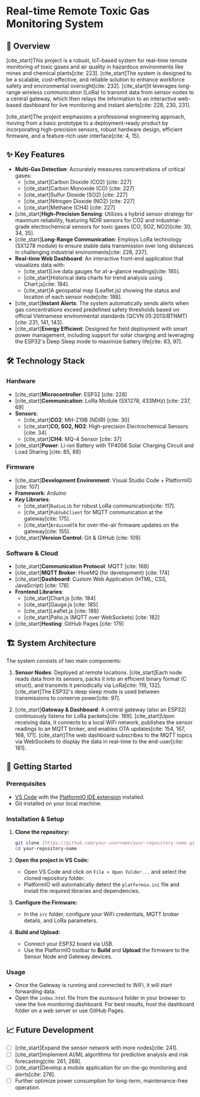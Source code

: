 # Real-time Remote Toxic Gas Monitoring System

## 📖 Overview

[cite_start]This project is a robust, IoT-based system for real-time remote monitoring of toxic gases and air quality in hazardous environments like mines and chemical plants[cite: 223]. [cite_start]The system is designed to be a scalable, cost-effective, and reliable solution to enhance workforce safety and environmental oversight[cite: 232]. [cite_start]It leverages long-range wireless communication (LoRa) to transmit data from sensor nodes to a central gateway, which then relays the information to an interactive web-based dashboard for live monitoring and instant alerts[cite: 228, 230, 231].

[cite_start]The project emphasizes a professional engineering approach, moving from a basic prototype to a deployment-ready product by incorporating high-precision sensors, robust hardware design, efficient firmware, and a feature-rich user interface[cite: 4, 15].

## ✨ Key Features

- **Multi-Gas Detection**: Accurately measures concentrations of critical gases:
    - [cite_start]Carbon Dioxide (CO2) [cite: 227]
    - [cite_start]Carbon Monoxide (CO) [cite: 227]
    - [cite_start]Sulfur Dioxide (SO2) [cite: 227]
    - [cite_start]Nitrogen Dioxide (NO2) [cite: 227]
    - [cite_start]Methane (CH4) [cite: 227]
- [cite_start]**High-Precision Sensing**: Utilizes a hybrid sensor strategy for maximum reliability, featuring NDIR sensors for CO2 and industrial-grade electrochemical sensors for toxic gases (CO, SO2, NO2)[cite: 30, 34, 35].
- [cite_start]**Long-Range Communication**: Employs LoRa technology (SX1278 module) to ensure stable data transmission over long distances in challenging industrial environments[cite: 228, 237].
- **Real-time Web Dashboard**: An interactive front-end application that visualizes data with:
    - [cite_start]Live data gauges for at-a-glance readings[cite: 185].
    - [cite_start]Historical data charts for trend analysis using Chart.js[cite: 184].
    - [cite_start]A geospatial map (Leaflet.js) showing the status and location of each sensor node[cite: 188].
- [cite_start]**Instant Alerts**: The system automatically sends alerts when gas concentrations exceed predefined safety thresholds based on official Vietnamese environmental standards (QCVN 05:2013/BTNMT)[cite: 231, 141, 143].
- [cite_start]**Energy Efficient**: Designed for field deployment with smart power management, including support for solar charging and leveraging the ESP32's Deep Sleep mode to maximize battery life[cite: 83, 97].

## 🛠️ Technology Stack

### Hardware
- [cite_start]**Microcontroller**: ESP32 [cite: 228]
- [cite_start]**Communication**: LoRa Module (SX1278, 433MHz) [cite: 237, 69]
- **Sensors**:
    - [cite_start]**CO2**: MH-Z19B (NDIR) [cite: 30]
    - [cite_start]**CO, SO2, NO2**: High-precision Electrochemical Sensors [cite: 34]
    - [cite_start]**CH4**: MQ-4 Sensor [cite: 37]
- [cite_start]**Power**: Li-ion Battery with TP4056 Solar Charging Circuit and Load Sharing [cite: 85, 88]

### Firmware
- [cite_start]**Development Environment**: Visual Studio Code + PlatformIO [cite: 107]
- **Framework**: Arduino
- **Key Libraries**:
    - [cite_start]`RadioLib` for robust LoRa communication[cite: 117].
    - [cite_start]`PubSubClient` for MQTT communication at the gateway[cite: 175].
    - [cite_start]`ArduinoOTA` for over-the-air firmware updates on the gateway[cite: 155].
- [cite_start]**Version Control**: Git & GitHub [cite: 109]

### Software & Cloud
- [cite_start]**Communication Protocol**: MQTT [cite: 168]
- [cite_start]**MQTT Broker**: HiveMQ (for development) [cite: 174]
- [cite_start]**Dashboard**: Custom Web Application (HTML, CSS, JavaScript) [cite: 178]
- **Frontend Libraries**:
    - [cite_start]Chart.js [cite: 184]
    - [cite_start]Gauge.js [cite: 185]
    - [cite_start]Leaflet.js [cite: 188]
    - [cite_start]Paho.js (MQTT over WebSockets) [cite: 182]
- [cite_start]**Hosting**: GitHub Pages [cite: 179]

## 🏗️ System Architecture

The system consists of two main components:

1.  **Sensor Nodes**: Deployed at remote locations. [cite_start]Each node reads data from its sensors, packs it into an efficient binary format (C struct), and transmits it periodically via LoRa[cite: 119, 132]. [cite_start]The ESP32's deep sleep mode is used between transmissions to conserve power[cite: 97].

2.  [cite_start]**Gateway & Dashboard**: A central gateway (also an ESP32) continuously listens for LoRa packets[cite: 169]. [cite_start]Upon receiving data, it connects to a local WiFi network, publishes the sensor readings to an MQTT broker, and enables OTA updates[cite: 154, 167, 168, 171]. [cite_start]The web dashboard subscribes to the MQTT topics via WebSockets to display the data in real-time to the end-user[cite: 181].

## 🚀 Getting Started

### Prerequisites
- [VS Code](https://code.visualstudio.com/) with the [PlatformIO IDE extension](https://platformio.org/) installed.
- Git installed on your local machine.

### Installation & Setup

1.  **Clone the repository:**
    ```bash
    git clone [https://github.com/your-username/your-repository-name.git](https://github.com/your-username/your-repository-name.git)
    cd your-repository-name
    ```

2.  **Open the project in VS Code:**
    - Open VS Code and click on `File > Open Folder...` and select the cloned repository folder.
    - PlatformIO will automatically detect the `platformio.ini` file and install the required libraries and dependencies.

3.  **Configure the Firmware:**
    - In the `src` folder, configure your WiFi credentials, MQTT broker details, and LoRa parameters.

4.  **Build and Upload:**
    - Connect your ESP32 board via USB.
    - Use the PlatformIO toolbar to **Build** and **Upload** the firmware to the Sensor Node and Gateway devices.

### Usage
- Once the Gateway is running and connected to WiFi, it will start forwarding data.
- Open the `index.html` file from the `dashboard` folder in your browser to view the live monitoring dashboard. For best results, host the dashboard folder on a web server or use GitHub Pages.

## 📈 Future Development

- [ ] [cite_start]Expand the sensor network with more nodes[cite: 241].
- [ ] [cite_start]Implement AI/ML algorithms for predictive analysis and risk forecasting[cite: 261, 268].
- [ ] [cite_start]Develop a mobile application for on-the-go monitoring and alerts[cite: 276].
- [ ] Further optimize power consumption for long-term, maintenance-free operation.